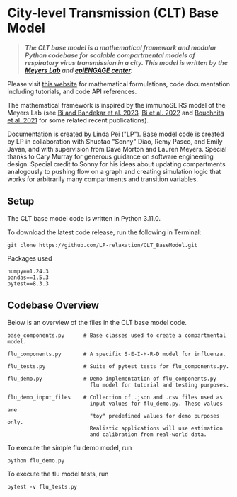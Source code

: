# City-level Transmission (CLT) Base Model

> ***The CLT base model is a mathematical framework and modular Python codebase for scalable compartmental models of respiratory virus transmission in a city. This model is written by the [Meyers Lab](http://www.bio.utexas.edu/research/meyers/) and [epiENGAGE center](https://www.cdc.gov/insight-net/php/implementers/index.html).***

Please visit [this website](https://LP-relaxation.github.io/CLT_BaseModel_Docs/) for mathematical formulations, code documentation including tutorials, and code API references. 

The mathematical framework is inspired by the immunoSEIRS model of the Meyers Lab (see [Bi and Bandekar et al. 2023](https://www.researchgate.net/publication/375193467_Scenario_Projections_for_SARS-CoV-2_Influenza_and_RSV_Burden_in_the_US_2023-2024), [Bi et al. 2022](https://repositories.lib.utexas.edu/server/api/core/bitstreams/da7bb152-3343-4135-86e3-040546d6e5b5/content) and [Bouchnita et al. 2021](https://repositories.lib.utexas.edu/items/e8d50517-6e78-488b-8c95-8c1138d90c28) for some related recent publications).

Documentation is created by Linda Pei ("LP"). Base model code is created by LP in collaboration with Shuotao "Sonny" Diao, Remy Pasco, and Emily Javan, and with supervision from Dave Morton and Lauren Meyers. Special thanks to Cary Murray for generous guidance on software engineering design. Special credit to Sonny for his ideas about updating compartments analogously to pushing flow on a graph and creating simulation logic that works for arbitrarily many compartments and transition variables. 

## Setup

The CLT base model code is written in Python 3.11.0.

To download the latest code release, run the following in Terminal:
```
git clone https://github.com/LP-relaxation/CLT_BaseModel.git
```

Packages used
```
numpy==1.24.3
pandas==1.5.3
pytest==8.3.3
```

## Codebase Overview

Below is an overview of the files in the CLT base model code.

    base_components.py      # Base classes used to create a compartmental model.

    flu_components.py       # A specific S-E-I-H-R-D model for influenza.

    flu_tests.py            # Suite of pytest tests for flu_components.py.

    flu_demo.py             # Demo implementation of flu_components.py
                              flu model for tutorial and testing purposes.  

    flu_demo_input_files    # Collection of .json and .csv files used as 
                              input values for flu_demo.py. These values are
                              "toy" predefined values for demo purposes only. 
                              Realistic applications will use estimation 
                              and calibration from real-world data. 

To execute the simple flu demo model, run
```
python flu_demo.py
```

To execute the flu model tests, run
```
pytest -v flu_tests.py
```